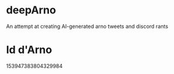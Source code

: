 # deepArno
An attempt at creating AI-generated arno tweets and discord rants

# Id d'Arno
153947383804329984